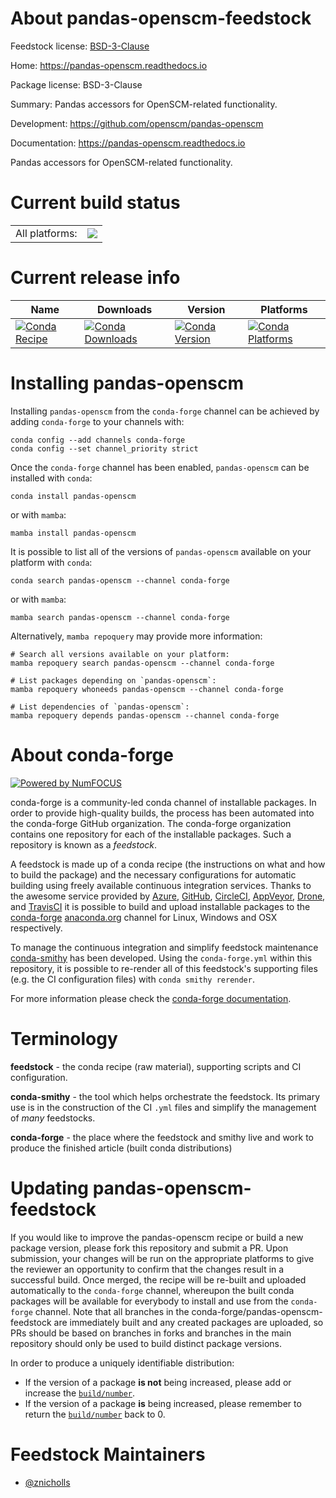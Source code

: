 About pandas-openscm-feedstock
==============================

Feedstock license: [BSD-3-Clause](https://github.com/conda-forge/pandas-openscm-feedstock/blob/main/LICENSE.txt)

Home: https://pandas-openscm.readthedocs.io

Package license: BSD-3-Clause

Summary: Pandas accessors for OpenSCM-related functionality.

Development: https://github.com/openscm/pandas-openscm

Documentation: https://pandas-openscm.readthedocs.io

Pandas accessors for OpenSCM-related functionality.


Current build status
====================


<table><tr><td>All platforms:</td>
    <td>
      <a href="https://dev.azure.com/conda-forge/feedstock-builds/_build/latest?definitionId=25249&branchName=main">
        <img src="https://dev.azure.com/conda-forge/feedstock-builds/_apis/build/status/pandas-openscm-feedstock?branchName=main">
      </a>
    </td>
  </tr>
</table>

Current release info
====================

| Name | Downloads | Version | Platforms |
| --- | --- | --- | --- |
| [![Conda Recipe](https://img.shields.io/badge/recipe-pandas--openscm-green.svg)](https://anaconda.org/conda-forge/pandas-openscm) | [![Conda Downloads](https://img.shields.io/conda/dn/conda-forge/pandas-openscm.svg)](https://anaconda.org/conda-forge/pandas-openscm) | [![Conda Version](https://img.shields.io/conda/vn/conda-forge/pandas-openscm.svg)](https://anaconda.org/conda-forge/pandas-openscm) | [![Conda Platforms](https://img.shields.io/conda/pn/conda-forge/pandas-openscm.svg)](https://anaconda.org/conda-forge/pandas-openscm) |

Installing pandas-openscm
=========================

Installing `pandas-openscm` from the `conda-forge` channel can be achieved by adding `conda-forge` to your channels with:

```
conda config --add channels conda-forge
conda config --set channel_priority strict
```

Once the `conda-forge` channel has been enabled, `pandas-openscm` can be installed with `conda`:

```
conda install pandas-openscm
```

or with `mamba`:

```
mamba install pandas-openscm
```

It is possible to list all of the versions of `pandas-openscm` available on your platform with `conda`:

```
conda search pandas-openscm --channel conda-forge
```

or with `mamba`:

```
mamba search pandas-openscm --channel conda-forge
```

Alternatively, `mamba repoquery` may provide more information:

```
# Search all versions available on your platform:
mamba repoquery search pandas-openscm --channel conda-forge

# List packages depending on `pandas-openscm`:
mamba repoquery whoneeds pandas-openscm --channel conda-forge

# List dependencies of `pandas-openscm`:
mamba repoquery depends pandas-openscm --channel conda-forge
```


About conda-forge
=================

[![Powered by
NumFOCUS](https://img.shields.io/badge/powered%20by-NumFOCUS-orange.svg?style=flat&colorA=E1523D&colorB=007D8A)](https://numfocus.org)

conda-forge is a community-led conda channel of installable packages.
In order to provide high-quality builds, the process has been automated into the
conda-forge GitHub organization. The conda-forge organization contains one repository
for each of the installable packages. Such a repository is known as a *feedstock*.

A feedstock is made up of a conda recipe (the instructions on what and how to build
the package) and the necessary configurations for automatic building using freely
available continuous integration services. Thanks to the awesome service provided by
[Azure](https://azure.microsoft.com/en-us/services/devops/), [GitHub](https://github.com/),
[CircleCI](https://circleci.com/), [AppVeyor](https://www.appveyor.com/),
[Drone](https://cloud.drone.io/welcome), and [TravisCI](https://travis-ci.com/)
it is possible to build and upload installable packages to the
[conda-forge](https://anaconda.org/conda-forge) [anaconda.org](https://anaconda.org/)
channel for Linux, Windows and OSX respectively.

To manage the continuous integration and simplify feedstock maintenance
[conda-smithy](https://github.com/conda-forge/conda-smithy) has been developed.
Using the ``conda-forge.yml`` within this repository, it is possible to re-render all of
this feedstock's supporting files (e.g. the CI configuration files) with ``conda smithy rerender``.

For more information please check the [conda-forge documentation](https://conda-forge.org/docs/).

Terminology
===========

**feedstock** - the conda recipe (raw material), supporting scripts and CI configuration.

**conda-smithy** - the tool which helps orchestrate the feedstock.
                   Its primary use is in the construction of the CI ``.yml`` files
                   and simplify the management of *many* feedstocks.

**conda-forge** - the place where the feedstock and smithy live and work to
                  produce the finished article (built conda distributions)


Updating pandas-openscm-feedstock
=================================

If you would like to improve the pandas-openscm recipe or build a new
package version, please fork this repository and submit a PR. Upon submission,
your changes will be run on the appropriate platforms to give the reviewer an
opportunity to confirm that the changes result in a successful build. Once
merged, the recipe will be re-built and uploaded automatically to the
`conda-forge` channel, whereupon the built conda packages will be available for
everybody to install and use from the `conda-forge` channel.
Note that all branches in the conda-forge/pandas-openscm-feedstock are
immediately built and any created packages are uploaded, so PRs should be based
on branches in forks and branches in the main repository should only be used to
build distinct package versions.

In order to produce a uniquely identifiable distribution:
 * If the version of a package **is not** being increased, please add or increase
   the [``build/number``](https://docs.conda.io/projects/conda-build/en/latest/resources/define-metadata.html#build-number-and-string).
 * If the version of a package **is** being increased, please remember to return
   the [``build/number``](https://docs.conda.io/projects/conda-build/en/latest/resources/define-metadata.html#build-number-and-string)
   back to 0.

Feedstock Maintainers
=====================

* [@znicholls](https://github.com/znicholls/)

